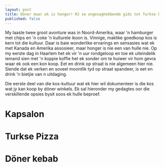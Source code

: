 ```yaml
---
layout: post
title: Döner maar ek is honger! MJ se ongesaghebbende gids tot Turkse kos in Nederland
published: false
---
```

My laaste twee groot avonture was in Noord-Amerika, waar 'n hamburger met chips en 'n coke 'n kulturele ikoon is. Vinnige, maklike goedkoop kos is kern tot die kultuur. Daar is baie wonderlike ervarings en sensasies wat ek met Kanada en Amerika assosieer, maar honger is nie een van hulle nie. Op my eerste dag in Haarlem het ek vir 'n uur rondgeloop en toe ek uiteindelik iemand sien met 'n koppie koffie het ek sonder om te huiwer vir hom gevra waar ek ook een kon koop. Eet en drink op straat is nie algemeen hier nie. Siende dat ek verken en soveel moontlik tyd op straat spandeer, is eet en drink 'n bietjie van n uitdaging. 

Die eerste deel van die kos-kultuur wat ek hier wil dokumenteer is die kos wat jy kan koop by döner winkels. Ek sal hieronder my gedagtes oor die verskillende opsies bysit soos ek hulle beproef. 
# Kapsalon

# Turkse Pizza


# Döner kebab
